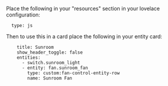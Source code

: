 Place the following in your "resources" section in your lovelace configuration:

  ```- url: /local/lovelace/fan-control-entity-row.js
    type: js
  ```
    
Then to use this in a card place the following in your entity card:
    
  ```- type: entities
      title: Sunroom
      show_header_toggle: false
      entities:
        - switch.sunroom_light
        - entity: fan.sunroom_fan
          type: custom:fan-control-entity-row
          name: Sunroom Fan    
  ```
